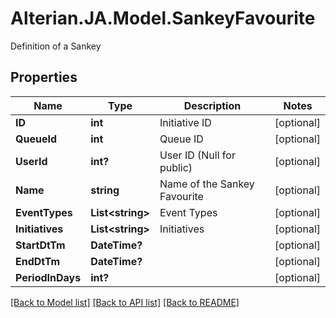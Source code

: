 # Alterian.JA.Model.SankeyFavourite
Definition of a Sankey

## Properties

Name | Type | Description | Notes
------------ | ------------- | ------------- | -------------
**ID** | **int** | Initiative ID | [optional] 
**QueueId** | **int** | Queue ID | [optional] 
**UserId** | **int?** | User ID (Null for public) | [optional] 
**Name** | **string** | Name of the Sankey Favourite | [optional] 
**EventTypes** | **List&lt;string&gt;** | Event Types | [optional] 
**Initiatives** | **List&lt;string&gt;** | Initiatives | [optional] 
**StartDtTm** | **DateTime?** |  | [optional] 
**EndDtTm** | **DateTime?** |  | [optional] 
**PeriodInDays** | **int?** |  | [optional] 

[[Back to Model list]](../README.md#documentation-for-models) [[Back to API list]](../README.md#documentation-for-api-endpoints) [[Back to README]](../README.md)

